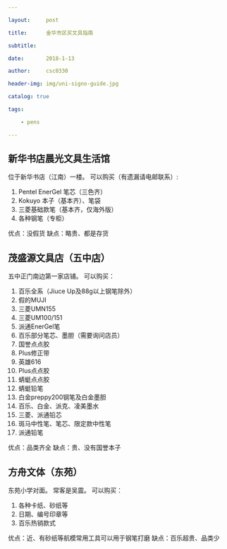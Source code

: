 ---layout:     posttitle:      金华市区买文具指南subtitle:   date:       2018-1-13author:     csc0330header-img: img/uni-signo-guide.jpgcatalog: truetags:    - pens---## 新华书店晨光文具生活馆位于新华书店（江南）一楼。可以购买（有遗漏请电邮联系）:1. Pentel EnerGel 笔芯（三色齐）2. Kokuyo 本子（基本齐）、笔袋3. 三菱基础款笔（基本齐，仅海外版）4. 各种钢笔（专柜）优点：没假货缺点：略贵、都是存货## 茂盛源文具店（五中店）五中正门南边第一家店铺。可以购买：1. 百乐全系（Jiuce Up及88g以上钢笔除外）2. 假的MUJI3. 三菱UMN1554. 三菱UM100/1515. 派通EnerGel笔6. 百乐部分笔芯、墨胆（需要询问店员）7. 国誉点点胶8. Plus修正带9. 英雄61610. Plus点点胶11. 蜻蜓点点胶12. 蜻蜓铅笔13. 白金preppy200钢笔及白金墨胆14. 百乐、白金、派克、凌美墨水15. 三菱、派通铅芯16. 斑马中性笔、笔芯、限定款中性笔17. 派通铅笔优点：品类齐全缺点：贵、没有国誉本子## 方舟文体（东苑）东苑小学对面。 常客是吴震。可以购买：1. 各种卡纸、砂纸等2. 日期、编号印章等3. 百乐热销款式优点：近、有砂纸等航模常用工具可以用于钢笔打磨缺点：百乐超贵、品类少